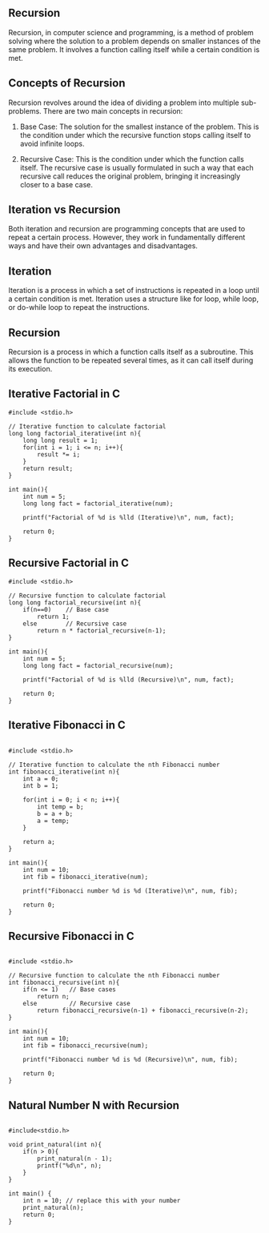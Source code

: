 ## Recursion

Recursion, in computer science and programming, is a method of problem solving where the solution to a problem depends on smaller instances of the same problem. It involves a function calling itself while a certain condition is met.

## Concepts of Recursion
Recursion revolves around the idea of dividing a problem into multiple sub-problems. There are two main concepts in recursion:

1. Base Case: The solution for the smallest instance of the problem. This is the condition under which the recursive function stops calling itself to avoid infinite loops.

2. Recursive Case: This is the condition under which the function calls itself. The recursive case is usually formulated in such a way that each recursive call reduces the original problem, bringing it increasingly closer to a base case.

## Iteration vs Recursion

Both iteration and recursion are programming concepts that are used to repeat a certain process. However, they work in fundamentally different ways and have their own advantages and disadvantages.


## Iteration
Iteration is a process in which a set of instructions is repeated in a loop until a certain condition is met. Iteration uses a structure like for loop, while loop, or do-while loop to repeat the instructions.


## Recursion
Recursion is a process in which a function calls itself as a subroutine. This allows the function to be repeated several times, as it can call itself during its execution.

## Iterative Factorial in C

```
#include <stdio.h>

// Iterative function to calculate factorial
long long factorial_iterative(int n){
    long long result = 1;
    for(int i = 1; i <= n; i++){
        result *= i;
    }
    return result;
}

int main(){
    int num = 5;
    long long fact = factorial_iterative(num);

    printf("Factorial of %d is %lld (Iterative)\n", num, fact);

    return 0;
}

```

## Recursive Factorial in C

```
#include <stdio.h>

// Recursive function to calculate factorial
long long factorial_recursive(int n){
    if(n==0)    // Base case
        return 1;
    else        // Recursive case
        return n * factorial_recursive(n-1);
}

int main(){
    int num = 5;
    long long fact = factorial_recursive(num);

    printf("Factorial of %d is %lld (Recursive)\n", num, fact);

    return 0;
}
```

## Iterative Fibonacci in C

```

#include <stdio.h>

// Iterative function to calculate the nth Fibonacci number
int fibonacci_iterative(int n){
    int a = 0;
    int b = 1;

    for(int i = 0; i < n; i++){
        int temp = b;
        b = a + b;
        a = temp;
    }
    
    return a;
}

int main(){
    int num = 10;
    int fib = fibonacci_iterative(num);

    printf("Fibonacci number %d is %d (Iterative)\n", num, fib);

    return 0;
}
```

## Recursive Fibonacci in C


```

#include <stdio.h>

// Recursive function to calculate the nth Fibonacci number
int fibonacci_recursive(int n){
    if(n <= 1)   // Base cases
        return n;
    else         // Recursive case
        return fibonacci_recursive(n-1) + fibonacci_recursive(n-2);
}

int main(){
    int num = 10;
    int fib = fibonacci_recursive(num);

    printf("Fibonacci number %d is %d (Recursive)\n", num, fib);

    return 0;
}
```


## Natural Number N with Recursion

```

#include<stdio.h>

void print_natural(int n){
    if(n > 0){
        print_natural(n - 1);
        printf("%d\n", n);
    }
}

int main() {
    int n = 10; // replace this with your number
    print_natural(n);
    return 0;
}
```